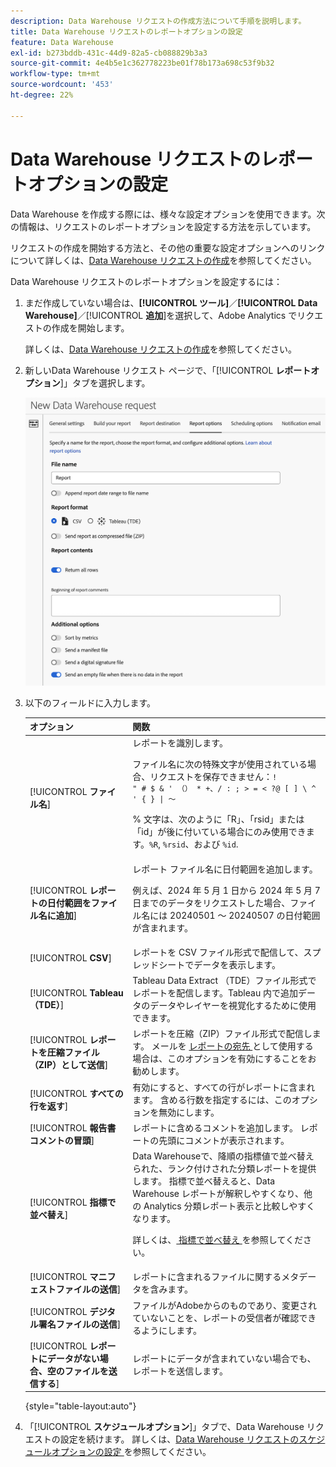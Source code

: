 ```yaml
---
description: Data Warehouse リクエストの作成方法について手順を説明します。
title: Data Warehouse リクエストのレポートオプションの設定
feature: Data Warehouse
exl-id: b273bddb-431c-44d9-82a5-cb088829b3a3
source-git-commit: 4e4b5e1c362778223be01f78b173a698c53f9b32
workflow-type: tm+mt
source-wordcount: '453'
ht-degree: 22%

---
```


# Data Warehouse リクエストのレポートオプションの設定

Data Warehouse を作成する際には、様々な設定オプションを使用できます。次の情報は、リクエストのレポートオプションを設定する方法を示しています。

リクエストの作成を開始する方法と、その他の重要な設定オプションへのリンクについて詳しくは、[Data Warehouse リクエストの作成](/help/export/data-warehouse/create-request/t-dw-create-request.md)を参照してください。

Data Warehouse リクエストのレポートオプションを設定するには：

1. まだ作成していない場合は、**[!UICONTROL ツール]**／**[!UICONTROL Data Warehouse]**／[!UICONTROL **追加**]&#x200B;を選択して、Adobe Analytics でリクエストの作成を開始します。

   詳しくは、[Data Warehouse リクエストの作成](/help/export/data-warehouse/create-request/t-dw-create-request.md)を参照してください。

1. 新しいData Warehouse リクエスト ページで、「[!UICONTROL **レポートオプション**]」タブを選択します。

   ![ 「レポートの宛先」タブ ](assets/dw-report-options.png) <!-- update screenshot to include Sort by metrics -->

1. 以下のフィールドに入力します。

   | オプション | 関数 |
   |---------|----------|
   | [!UICONTROL **ファイル名**] | レポートを識別します。 <p>ファイル名に次の特殊文字が使用されている場合、リクエストを保存できません：<code>! &quot; # $ &amp; &#39; （） * +、/ : ; > = &lt; ?@ [ ] \ ^ &#39; { } \| ～</code> </p><p>% 文字は、次のように「R」、「rsid」または「id」が後に付いている場合にのみ使用できます。<code>%R</code>, <code>%rsid</code>、および <code>%id</code>.</p> |
   | [!UICONTROL **レポートの日付範囲をファイル名に追加**] | レポート ファイル名に日付範囲を追加します。 <p>例えば、2024 年 5 月 1 日から 2024 年 5 月 7 日までのデータをリクエストした場合、ファイル名には 20240501 ～ 20240507 の日付範囲が含まれます。</p> |
   | [!UICONTROL **CSV**] | レポートを CSV ファイル形式で配信して、スプレッドシートでデータを表示します。 |
   | [!UICONTROL **Tableau （TDE）**] | Tableau Data Extract （TDE）ファイル形式でレポートを配信します。Tableau 内で追加データのデータやレイヤーを視覚化するために使用できます。 |
   | [!UICONTROL **レポートを圧縮ファイル（ZIP）として送信**] | レポートを圧縮（ZIP）ファイル形式で配信します。 メールを [ レポートの宛先 ](/help/export/data-warehouse/create-request/dw-request-report-destinations.md) として使用する場合は、このオプションを有効にすることをお勧めします。 |
   | [!UICONTROL **すべての行を返す**] | 有効にすると、すべての行がレポートに含まれます。 含める行数を指定するには、このオプションを無効にします。 |
   | [!UICONTROL **報告書コメントの冒頭**] | レポートに含めるコメントを追加します。 レポートの先頭にコメントが表示されます。 |
   | [!UICONTROL **指標で並べ替え**] | Data Warehouseで、降順の指標値で並べ替えられた、ランク付けされた分類レポートを提供します。 指標で並べ替えると、Data Warehouse レポートが解釈しやすくなり、他の Analytics 分類レポート表示と比較しやすくなります。<p>詳しくは、[ 指標で並べ替え ](/help/export/data-warehouse/sorting-by-metric.md) を参照してください。</p> |
   | [!UICONTROL **マニフェストファイルの送信**] | レポートに含まれるファイルに関するメタデータを含みます。<!-- What kind of metadata is included in the manifest file? --> |
   | [!UICONTROL **デジタル署名ファイルの送信**] | ファイルがAdobeからのものであり、変更されていないことを、レポートの受信者が確認できるようにします。 |
   | [!UICONTROL **レポートにデータがない場合、空のファイルを送信する**] | レポートにデータが含まれていない場合でも、レポートを送信します。 |

   {style="table-layout:auto"}

1. 「[!UICONTROL **スケジュールオプション**]」タブで、Data Warehouse リクエストの設定を続けます。 詳しくは、[Data Warehouse リクエストのスケジュールオプションの設定 ](/help/export/data-warehouse/create-request/dw-request-scheduling.md) を参照してください。
